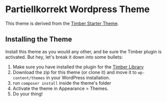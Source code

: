 
# Partiellkorrekt Wordpress Theme

This theme is derived from the [Timber Starter Theme](https://github.com/timber/starter-theme).

## Installing the Theme

Install this theme as you would any other, and be sure the Timber plugin is activated. But hey, let's break it down into some bullets:

1. Make sure you have installed the plugin for the [Timber Library](https://wordpress.org/plugins/timber-library/)
2. Download the zip for this theme (or clone it) and move it to `wp-content/themes` in your WordPress installation.
3. run `composer install` inside the theme's folder
4. Activate the theme in Appearance >  Themes.
5. Do your thing!
